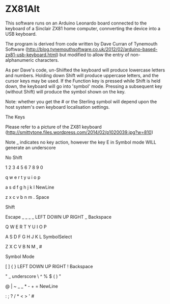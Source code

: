 ZX81Alt
=======

This software runs on an Arduino Leonardo board connected to the keyboard of a Sinclair ZX81 home computer, connverting the device into a USB keyboard.

The program is derived from code written by Dave Curran of Tynemouth Software (http://blog.tynemouthsoftware.co.uk/2012/02/arduino-based-zx81-usb-keyboard.html) but modified to allow the entry of non-alphanumeric characters.

As per Dave's code, un-Shiifted the keyboard will produce lowercase letters and numbers. Holding down Shift will produce uppercase letters, and the cursor keys may be used. If the Function key is pressed while Shift is held down, the keyboard will go into 'symbol' mode. Pressing a subsequent key (without Shift) will produce the symbol shown on the key.

Note: whether you get the # or the Sterling symbol will depend upon the host system's own keyboard localisation settings.


The Keys

Please refer to a picture of the ZX81 keyboard (http://smittytone.files.wordpress.com/2014/02/p1020039.jpg?w=810)

Note _ indicates no key action, however the key E in Symbol mode WILL generate an underscore



No Shift

1 2 3 4 5 6 7 8 9 0

q w e r t y u i o p

a s d f g h j k l NewLine

z x c v b n m . Space 



Shift

Escape _ _ _ _ LEFT DOWN UP RIGHT _ Backspace

Q W E R T Y U I O P

A S D F G H J K L SymbolSelect

Z X C V B N M , #



Symbol Mode

[ ] { } LEFT DOWN UP RIGHT ! Backspace

" _ underscore \ ^ % $ ( ) "

@ | ~ _ _ * - + = NewLine

: ; ? / * < > ' #

